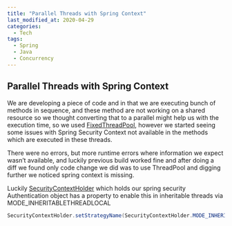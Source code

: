 ```yaml
---
title: "Parallel Threads with Spring Context"
last_modified_at: 2020-04-29
categories:
  - Tech
tags:
  - Spring
  - Java
  - Concurrency
---
```

## Parallel Threads with Spring Context
We are developing a piece of code and in that we are executing bunch of methods in sequence, and these method are not working on a shared resource so we thought converting that to a parallel might help us with the execution time, so we used [FixedThreadPool](https://docs.oracle.com/javase/7/docs/api/java/util/concurrent/Executors.html), however we started seeing some issues with Spring Security Context not available in the methods which are executed in these threads.

There were no errors, but more runtime errors where information we expect wasn’t available, and luckily previous build worked fine and after doing a diff we found only code change we did was to use ThreadPool and digging further we noticed spring context is missing.

Luckily [SecurityContextHolder](https://docs.spring.io/spring-security/site/docs/3.0.x/apidocs/org/springframework/security/core/context/SecurityContextHolder.html) which holds our spring security Authentication object has a property to enable this in inheritable threads via MODE_INHERITABLETHREADLOCAL
```java
SecurityContextHolder.setStrategyName(SecurityContextHolder.MODE_INHERITABLETHREADLOCAL);
```